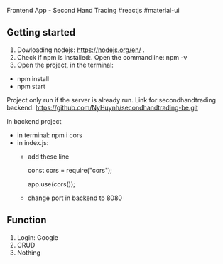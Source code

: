Frontend App - Second Hand Trading
#reactjs #material-ui

## Getting started

1. Dowloading nodejs: https://nodejs.org/en/ . 
2. Check if npm is installed:. Open the commandline: npm -v
3. Open the project, in the terminal:
  - npm install
  - npm start
  
  Project only run if the server is already run. Link for secondhandtrading backend: https://github.com/NyHuynh/secondhandtrading-be.git
  
  In backend project
  - in terminal: npm i cors
  - in index.js: 
    - add these line
    
      const cors = require("cors");
      
      app.use(cors());
    - change port in backend to 8080
  
 ## Function
 
 1. Login: Google
 2. CRUD 
 3. Nothing
  


